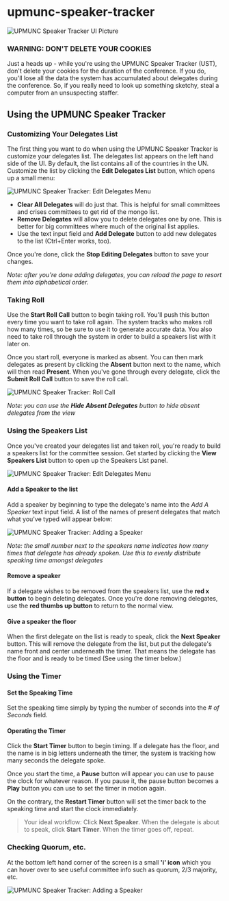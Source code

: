 # upmunc-speaker-tracker

![UPMUNC Speaker Tracker UI Picture](https://github.com/loganmay/upmunc-speaker-tracker/blob/master/upmunc.PNG?raw=true)

### WARNING: DON'T DELETE YOUR COOKIES

Just a heads up - while you're using the UPMUNC Speaker Tracker (UST), don't delete your cookies for the duration of the conference. If you do, you'll lose all the data the system has accumulated about delegates during the conference. So, if you really need to look up something sketchy, steal a computer from an unsuspecting staffer.

## Using the UPMUNC Speaker Tracker

### Customizing Your Delegates List

The first thing you want to do when using the UPMUNC Speaker Tracker is customize your delegates list. The delegates list appears on the left hand side of the UI. By default, the list contains all of the countries in the UN. Customize the list by clicking the **Edit Delegates List** button, which opens up a small menu:

![UPMUNC Speaker Tracker: Edit Delegates Menu](https://github.com/loganmay/upmunc-speaker-tracker/blob/master/edit_delegates.PNG?raw=true)

* **Clear All Delegates** will do just that. This is helpful for small committees and crises committees to get rid of the mongo list.
* **Remove Delegates** will allow you to delete delegates one by one. This is better for big committees where much of the original list applies.
* Use the text input field and **Add Delegate** button to add new delegates to the list (Ctrl+Enter works, too). 

Once you're done, click the **Stop Editing Delegates** button to save your changes.

_Note: after you're done adding delegates, you can reload the page to resort them into alphabetical order._

### Taking Roll

Use the **Start Roll Call** button to begin taking roll.  You'll push this button every time you want to take roll again.  The system tracks who makes roll how many times, so be sure to use it to generate accurate data. You also need to take roll through the system in order to build a speakers list with it later on.

Once you start roll, everyone is marked as absent. You can then mark delegates as present by clicking the **Absent** button next to the name, which will then read **Present**.  When you've gone through every delegate, click the **Submit Roll Call** button to save the roll call.

![UPMUNC Speaker Tracker: Roll Call](https://github.com/loganmay/upmunc-speaker-tracker/blob/master/roll_call.PNG?raw=true)

_Note: you can use the **Hide Absent Delegates** button to hide absent delegates from the view_

### Using the Speakers List

Once you've created your delegates list and taken roll, you're ready to build a speakers list for the committee session. Get started by clicking the **View Speakers List** button to open up the Speakers List panel.

![UPMUNC Speaker Tracker: Edit Delegates Menu](https://github.com/loganmay/upmunc-speaker-tracker/blob/master/speakers_list.PNG?raw=true)

#### Add a Speaker to the list

Add a speaker by beginning to type the delegate's name into the _Add A Speaker_ text input field. A list of the names of present delegates that match what you've typed will appear below:

![UPMUNC Speaker Tracker: Adding a Speaker](https://github.com/loganmay/upmunc-speaker-tracker/blob/master/add_speaker.PNG?raw=true)

_Note: the small number next to the speakers name indicates how many times that delegate has already spoken. Use this to evenly distribute speaking time amongst delegates_

#### Remove a speaker

If a delegate wishes to be removed from the speakers list, use the **red x button** to begin deleting delegates.  Once you're done removing delegates, use the **red thumbs up button** to return to the normal view.

#### Give a speaker the floor

When the first delegate on the list is ready to speak, click the **Next Speaker** button. This will remove the delegate from the list, but put the delegate's name front and center underneath the timer.  That means the delegate has the floor and is ready to be timed (See using the timer below.)

### Using the Timer

#### Set the Speaking Time

Set the speaking time simply by typing the number of seconds into the _# of Seconds_ field.

#### Operating the Timer

Click the **Start Timer** button to begin timing.  If a delegate has the floor, and the name is in big letters underneath the timer, the system is tracking how many seconds the delegate spoke.

Once you start the time, a **Pause** button will appear you can use to pause the clock for whatever reason. If you pause it, the pause button becomes a **Play** button you can use to set the timer in motion again.

On the contrary, the **Restart Timer** button will set the timer back to the speaking time and start the clock immediately.

> Your ideal workflow: Click **Next Speaker**. When the delegate is about to speak, click **Start Timer**. When the timer goes off, repeat.

### Checking Quorum, etc.

At the bottom left hand corner of the screen is a small **'i' icon** which you can hover over to see useful committee info such as quorum, 2/3 majority, etc.

![UPMUNC Speaker Tracker: Adding a Speaker](https://github.com/loganmay/upmunc-speaker-tracker/blob/master/info.PNG?raw=true)
